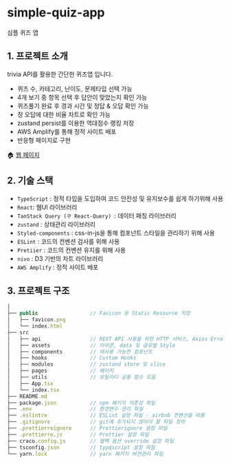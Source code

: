 # simple-quiz-app
심플 퀴즈 앱

## 1. 프로젝트 소개
trivia API를 활용한 간단한 퀴즈앱 입니다.
- 퀴즈 수, 카테고리, 난이도, 문제타입 선택 가능
- 4개 보기 중 항목 선택 후 답안이 맞았는지 확인 가능 
- 퀴즈풀기 완료 후 경과 시간 및 정답 & 오답 확인 가능 
- 정 오답에 대한 비율 차트로 확인 가능
- zustand persist를 이용한 역대점수 랭킹 저장
- AWS Amplify를 통해 정적 사이트 배포
- 반응형 페이지로 구현

🏠 <a href=https://main.d3dku69za6fcxq.amplifyapp.com>웹 페이지</a>


## 2. 기술 스택
- `TypeScript` : 정적 타입을 도입하여 코드 안전성 및 유지보수를 쉽게 하기위해 사용
- `React`: 웹UI 라이브러리
- `TanStack Query (구 React-Query) `: 데이터 패칭 라이브러리 
- `zustand` : 상태관리 라이브러리
- `Styled-components` : css-in-js을 통해 컴포넌트 스타일을 관리하기 위해 사용
- `ESLint` : 코드의 컨벤션 검사를 위해 사용
- `Pretiier` : 코드의 컨벤션 유지를 위해 사용
- `nivo` : D3 기반의 차트 라이브러리
- `AWS Amplify` : 정적 사이트 배포


## 3. 프로젝트 구조

```ts
│      
├── public                 // Favicon 등 Static Resource 저장
│   ├── favicon.png
│   └── index.html
├── src
│   ├── api                // REST API 사용을 위한 HTTP 서비스, Axios Error Handle
│   ├── assets             // 아이콘, data 및 글로벌 Style 
│   ├── components         // 재사용 가능한 컴포넌트
│   ├── hooks              // Custom Hooks
│   ├── modules            // zustand store 및 slice
│   ├── pages              // 페이지
│   ├── utils              // 유틸리티 공통 함수 모음
│   ├── App.tsx
│   └── index.tsx 
├── README.md
├── package.json           // npm 패키지 의존성 파일
├── .env                   // 환경변수 관리 파일
├── .eslintre              // ESLint 설정 파일 - airbnb 컨벤션을 따름
├── .gitignore             // git에 추가되지 않아야 할 파일 정의
├── .prettierreignore      // Prettierignore 설정 파일
├── .prettierre.js         // Prettier 설정 파일
├── craco.config.js        // 웹팩 옵션 override 설정 파일
├── tsconfig.json          // typqscript 설정 파일
└── yarn.lock              // yarn 패키지 버전관리 파일
```


